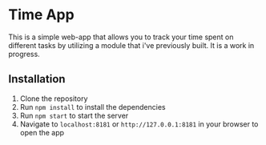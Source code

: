 # **Time App**

This is a simple web-app that allows you to track your time spent on different tasks by utilizing a module that i've previously built. It is a work in progress. 

## Installation

1. Clone the repository
2. Run `npm install` to install the dependencies
3. Run `npm start` to start the server
4. Navigate to `localhost:8181` or `http://127.0.0.1:8181` in your browser to open the app
